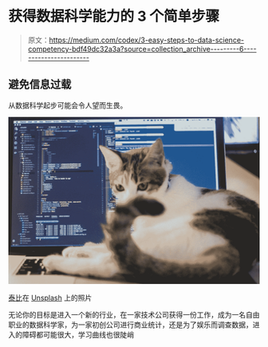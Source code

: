 # 获得数据科学能力的 3 个简单步骤

> 原文：<https://medium.com/codex/3-easy-steps-to-data-science-competency-bdf49dc32a3a?source=collection_archive---------6----------------------->

## **避免信息过载**

从数据科学起步可能会令人望而生畏。

![](img/063a88245e277f25882badf389a6d406.png)

[泰比](https://unsplash.com/@agforl24?utm_source=medium&utm_medium=referral)在 [Unsplash](https://unsplash.com?utm_source=medium&utm_medium=referral) 上的照片

无论你的目标是进入一个新的行业，在一家技术公司获得一份工作，成为一名自由职业的数据科学家，为一家初创公司进行商业统计，还是为了娱乐而调查数据，进入的障碍都可能很大，学习曲线也很陡峭